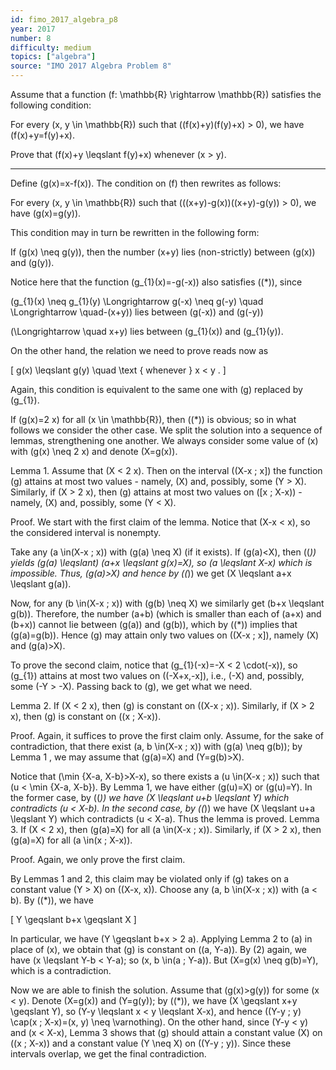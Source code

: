 ```yaml
---
id: fimo_2017_algebra_p8
year: 2017
number: 8
difficulty: medium
topics: ["algebra"]
source: "IMO 2017 Algebra Problem 8"
---
```


Assume that a function \(f: \mathbb{R} \rightarrow \mathbb{R}\) satisfies the following condition:

For every \(x, y \in \mathbb{R}\) such that \((f(x)+y)(f(y)+x) > 0\), we have \(f(x)+y=f(y)+x\).

Prove that \(f(x)+y \leqslant f(y)+x\) whenever \(x > y\).

---
Define \(g(x)=x-f(x)\). The condition on \(f\) then rewrites as follows:

For every \(x, y \in \mathbb{R}\) such that \(((x+y)-g(x))((x+y)-g(y)) > 0\), we have \(g(x)=g(y)\).

This condition may in turn be rewritten in the following form:

If \(g(x) \neq g(y)\), then the number \(x+y\) lies (non-strictly) between \(g(x)\) and \(g(y)\).

Notice here that the function \(g_{1}(x)=-g(-x)\) also satisfies \((*)\), since

\(g_{1}(x) \neq g_{1}(y) \Longrightarrow g(-x) \neq g(-y) \quad \Longrightarrow \quad-(x+y)\) lies between \(g(-x)\) and \(g(-y)\)

\(\Longrightarrow \quad x+y\) lies between \(g_{1}(x)\) and \(g_{1}(y)\).

On the other hand, the relation we need to prove reads now as

\[
g(x) \leqslant g(y) \quad \text { whenever } x < y .
\]

Again, this condition is equivalent to the same one with \(g\) replaced by \(g_{1}\).

If \(g(x)=2 x\) for all \(x \in \mathbb{R}\), then \((*)\) is obvious; so in what follows we consider the other case. We split the solution into a sequence of lemmas, strengthening one another. We always consider some value of \(x\) with \(g(x) \neq 2 x\) and denote \(X=g(x)\).

Lemma 1. Assume that \(X < 2 x\). Then on the interval \((X-x ; x]\) the function \(g\) attains at most two values - namely, \(X\) and, possibly, some \(Y > X\). Similarly, if \(X > 2 x\), then \(g\) attains at most two values on \([x ; X-x)\) - namely, \(X\) and, possibly, some \(Y < X\).

Proof. We start with the first claim of the lemma. Notice that \(X-x < x\), so the considered interval is nonempty.

Take any \(a \in(X-x ; x)\) with \(g(a) \neq X\) (if it exists). If \(g(a)<X\), then \((*)\) yields \(g(a) \leqslant\) \(a+x \leqslant g(x)=X\), so \(a \leqslant X-x\) which is impossible. Thus, \(g(a)>X\) and hence by \((*)\) we get \(X \leqslant a+x \leqslant g(a)\).

Now, for any \(b \in(X-x ; x)\) with \(g(b) \neq X\) we similarly get \(b+x \leqslant g(b)\). Therefore, the number \(a+b\) (which is smaller than each of \(a+x\) and \(b+x)\) cannot lie between \(g(a)\) and \(g(b)\), which by \((*)\) implies that \(g(a)=g(b)\). Hence \(g\) may attain only two values on \((X-x ; x]\), namely \(X\) and \(g(a)>X\).

To prove the second claim, notice that \(g_{1}(-x)=-X < 2 \cdot(-x)\), so \(g_{1}\) attains at most two values on \((-X+x,-x]\), i.e., \(-X\) and, possibly, some \(-Y > -X\). Passing back to \(g\), we get what we need.

Lemma 2. If \(X < 2 x\), then \(g\) is constant on \((X-x ; x)\). Similarly, if \(X > 2 x\), then \(g\) is constant on \((x ; X-x)\).

Proof. Again, it suffices to prove the first claim only. Assume, for the sake of contradiction, that there exist \(a, b \in(X-x ; x)\) with \(g(a) \neq g(b)\); by Lemma 1 , we may assume that \(g(a)=X\) and \(Y=g(b)>X\).

Notice that \(\min \{X-a, X-b\}>X-x\), so there exists a \(u \in(X-x ; x)\) such that \(u < \min \{X-a, X-b\}\). By Lemma 1, we have either \(g(u)=X\) or \(g(u)=Y\). In the former case, by \((*)\) we have \(X \leqslant u+b \leqslant Y\) which contradicts \(u < X-b\). In the second case, by \((*)\) we have \(X \leqslant u+a \leqslant Y\) which contradicts \(u < X-a\). Thus the lemma is proved. Lemma 3. If \(X < 2 x\), then \(g(a)=X\) for all \(a \in(X-x ; x)\). Similarly, if \(X > 2 x\), then \(g(a)=X\) for all \(a \in(x ; X-x)\).

Proof. Again, we only prove the first claim.

By Lemmas 1 and 2, this claim may be violated only if \(g\) takes on a constant value \(Y > X\) on \((X-x, x)\). Choose any \(a, b \in(X-x ; x)\) with \(a < b\). By \((*)\), we have

\[
Y \geqslant b+x \geqslant X
\]

In particular, we have \(Y \geqslant b+x > 2 a\). Applying Lemma 2 to \(a\) in place of \(x\), we obtain that \(g\) is constant on \((a, Y-a)\). By (2) again, we have \(x \leqslant Y-b < Y-a\); so \(x, b \in(a ; Y-a)\). But \(X=g(x) \neq g(b)=Y\), which is a contradiction.

Now we are able to finish the solution. Assume that \(g(x)>g(y)\) for some \(x < y\). Denote \(X=g(x)\) and \(Y=g(y)\); by \((*)\), we have \(X \geqslant x+y \geqslant Y\), so \(Y-y \leqslant x < y \leqslant X-x\), and hence \((Y-y ; y) \cap(x ; X-x)=(x, y) \neq \varnothing\). On the other hand, since \(Y-y < y\) and \(x < X-x\), Lemma 3 shows that \(g\) should attain a constant value \(X\) on \((x ; X-x)\) and a constant value \(Y \neq X\) on \((Y-y ; y)\). Since these intervals overlap, we get the final contradiction.
